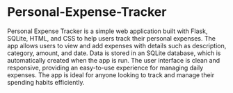 # Personal-Expense-Tracker
Personal Expense Tracker is a simple web application built with Flask, SQLite, HTML, and CSS to help users track their personal expenses. The app allows users to view and add expenses with details such as description, category, amount, and date. Data is stored in an SQLite database, which is automatically created when the app is run. The user interface is clean and responsive, providing an easy-to-use experience for managing daily expenses. The app is ideal for anyone looking to track and manage their spending habits efficiently.
